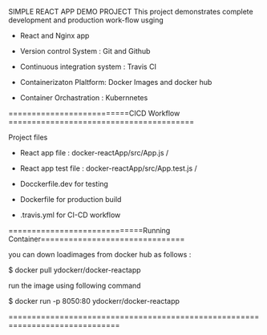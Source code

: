 SIMPLE REACT APP DEMO PROJECT
This project demonstrates complete development and production work-flow usging

- React and Nginx app

- Version control System : Git and Github

- Continuous integration system : Travis CI

- Containerizaton Plaltform: Docker Images and docker hub

- Container Orchastration : Kubernnetes


==========================CICD Workflow ========================================

Project files
- React app file : docker-reactApp/src/App.js  / 
- React app test file : docker-reactApp/src/App.test.js  /

- Docckerfile.dev  for testing
- Dockerfile for production build
- .travis.yml for CI-CD  workflow  

=============================Running Container===============================

you can down loadimages from docker hub as follows :

$ docker pull ydockerr/docker-reactapp

run the image using following command

$ docker run -p 8050:80 ydockerr/docker-reactapp

==============================================================================
